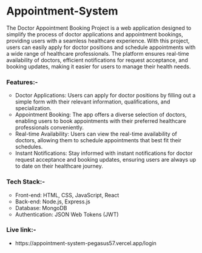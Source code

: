 # Appointment-System
The Doctor Appointment Booking Project is a web application designed to simplify the process of doctor applications and appointment bookings, providing users with a seamless healthcare experience. With this project, users can easily apply for doctor positions and schedule appointments with a wide range of healthcare professionals. The platform ensures real-time availability of doctors, efficient notifications for request acceptance, and booking updates, making it easier for users to manage their health needs.

<h3> Features:- </h3>
<ul style="list-style-type: circle;">

<li>Doctor Applications: Users can apply for doctor positions by filling out a simple form with their relevant information, qualifications, and specialization.</li>

<li>Appointment Booking: The app offers a diverse selection of doctors, enabling users to book appointments with their preferred healthcare professionals conveniently.</li>

<li>Real-time Availability: Users can view the real-time availability of doctors, allowing them to schedule appointments that best fit their schedules.</li>

<li>Instant Notifications: Stay informed with instant notifications for doctor request acceptance and booking updates, ensuring users are always up to date on their healthcare journey.</li>
</ul>

<h3>Tech Stack:- </h3>
<ul style="list-style-type: circle;">

<li>Front-end: HTML, CSS, JavaScript, React</li>

<li>Back-end: Node.js, Express.js</li>

<li>Database: MongoDB</li>

<li>Authentication: JSON Web Tokens (JWT)</li>

</ul>
<h3>Live link:-</h3>
<ul>
  <li target="_blank">
https://appointment-system-pegasus57.vercel.app/login</li>
</ul>
